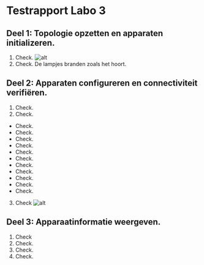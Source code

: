 # Testrapport Labo 3  

## Deel 1: Topologie opzetten en apparaten initializeren.
1. Check.
![alt](https://github.com/HoGentTIN/ops-g-07/blob/master/deelopdracht03/labo3/screenshots/opstelling.jpg "opstelling")
2. Check. De lampjes branden zoals het hoort.

## Deel 2: Apparaten configureren en connectiviteit verifiëren.
1. Check.
2. Check.
  * Check.
  * Check.
  * Check.
  * Check.
  * Check.
  * Check.
  * Check. 
  * Check.
  * Check.
  * Check.
  * Check.
3. Check
![alt](https://github.com/HoGentTIN/ops-g-07/blob/master/deelopdracht03/labo3/screenshots/pring.jpg "ping")  
## Deel 3: Apparaatinformatie weergeven.
1. Check
2. Check.
3. Check.
4. Check.
  
